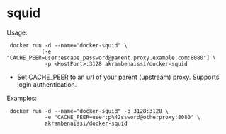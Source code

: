 squid
=====

Usage:
```
 docker run -d --name="docker-squid" \
           [-e "CACHE_PEER=user:escape_password@parent.proxy.example.com:8080"] \
            -p <HostPort>:3128 akrambenaissi/docker-squid
```

- Set CACHE_PEER to an url of your parent (upstream) proxy. Supports login authentication.

Examples:

```
 docker run -d --name="docker-squid" -p 3128:3128 \
            -e "CACHE_PEER=user:p%42ssword@otherproxy:8080" \
            akrambenaissi/docker-squid

```

